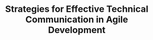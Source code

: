 ---
title: Strategies for Effective Technical Communication in Agile Development
layout: default
nav_order: 2
has_children: true
---
